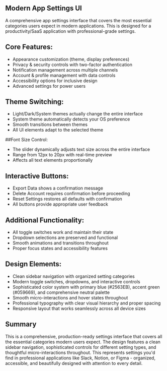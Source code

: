 ## Modern App Settings UI

A comprehensive app settings interface that covers the most essential categories users expect in modern applications. This is designed for a productivity/SaaS application with professional-grade settings.

## Core Features:

- Appearance customization (theme, display preferences)
- Privacy & security controls with two-factor authentication
- Notification management across multiple channels
- Account & profile management with data controls
- Accessibility options for inclusive design
- Advanced settings for power users

## Theme Switching:

- Light/Dark/System themes actually change the entire interface
- System theme automatically detects your OS preference
- Smooth transitions between themes
- All UI elements adapt to the selected theme

##Font Size Control:

- The slider dynamically adjusts text size across the entire interface
- Range from 12px to 20px with real-time preview
- Affects all text elements proportionally

## Interactive Buttons:

- Export Data shows a confirmation message
- Delete Account requires confirmation before proceeding
- Reset Settings restores all defaults with confirmation
- All buttons provide appropriate user feedback

## Additional Functionality:

- All toggle switches work and maintain their state
- Dropdown selections are preserved and functional
- Smooth animations and transitions throughout
- Proper focus states and accessibility features


## Design Elements:

- Clean sidebar navigation with organized setting categories
- Modern toggle switches, dropdowns, and interactive controls
- Sophisticated color system with primary blue (#2563EB), accent green (#059669), and comprehensive neutral palette
- Smooth micro-interactions and hover states throughout
- Professional typography with clear visual hierarchy and proper spacing
- Responsive layout that works seamlessly across all device sizes


## Summary

This is a comprehensive, production-ready settings interface that covers all the essential categories modern users expect. 
The design features a clean sidebar navigation, sophisticated controls for different setting types, and thoughtful micro-interactions throughout.
This represents settings you'd find in professional applications like Slack, Notion, or Figma - organized, accessible, and beautifully designed with attention to every detail.


